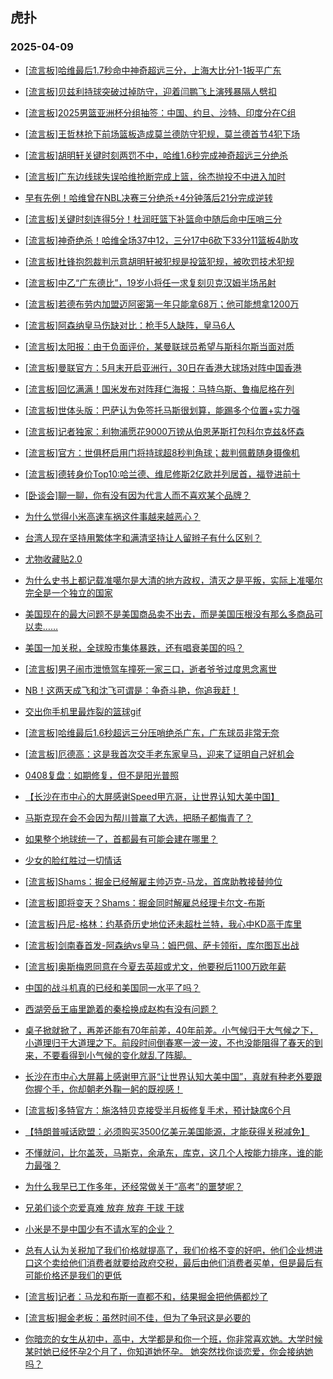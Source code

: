 ## 虎扑 
### 2025-04-09

+ [[流言板]哈维最后1.7秒命中神奇超远三分，上海大比分1-1扳平广东](https://bbs.hupu.com/631652309.html)

+ [[流言板]贝兹利持球突破过掉防守，迎着闫鹏飞上演残暴隔人劈扣](https://bbs.hupu.com/631648935.html)

+ [[流言板]2025男篮亚洲杯分组抽签：中国、约旦、沙特、印度分在C组](https://bbs.hupu.com/631646177.html)

+ [[流言板]王哲林抢下前场篮板造成莫兰德防守犯规，莫兰德首节4犯下场](https://bbs.hupu.com/631647408.html)

+ [[流言板]胡明轩关键时刻两罚不中，哈维1.6秒完成神奇超远三分绝杀](https://bbs.hupu.com/631652172.html)

+ [[流言板]广东边线球失误哈维抢断完成上篮，徐杰抛投不中进入加时](https://bbs.hupu.com/631651470.html)

+ [早有先例！哈维曾在NBL决赛三分绝杀+4分钟落后21分完成逆转](https://bbs.hupu.com/631655190.html)

+ [[流言板]关键时刻连得5分！杜润旺篮下补篮命中随后命中压哨三分](https://bbs.hupu.com/631651108.html)

+ [[流言板]神奇绝杀！哈维全场37中12，三分17中6砍下33分11篮板4助攻](https://bbs.hupu.com/631653223.html)

+ [[流言板]杜锋抱怨裁判示意胡明轩被犯规是投篮犯规，被吹罚技术犯规](https://bbs.hupu.com/631647893.html)

+ [[流言板]中乙“广东德比”，19岁小将任一求复刻贝克汉姆半场吊射](https://bbs.hupu.com/631644854.html)

+ [[流言板]若德布劳内加盟迈阿密第一年只能拿68万；他可能想拿1200万](https://bbs.hupu.com/631648465.html)

+ [[流言板]阿森纳皇马伤缺对比：枪手5人缺阵，皇马6人](https://bbs.hupu.com/631643407.html)

+ [[流言板]太阳报：由于负面评价，某曼联球员希望与斯科尔斯当面对质](https://bbs.hupu.com/631644493.html)

+ [[流言板]曼联官方：5月末开启亚洲行，30日在香港大球场对阵中国香港](https://bbs.hupu.com/631643781.html)

+ [[流言板]回忆满满！国米发布对阵拜仁海报：马特乌斯、鲁梅尼格在列](https://bbs.hupu.com/631643323.html)

+ [[流言板]世体头版：巴萨认为免签托马斯很划算，能踢多个位置+实力强](https://bbs.hupu.com/631642514.html)

+ [[流言板]记者独家：利物浦愿花9000万镑从伯恩茅斯打包科尔克兹&amp;怀森](https://bbs.hupu.com/631647910.html)

+ [[流言板]官方：世俱杯启用门将持球超8秒判角球；裁判佩戴随身摄像机](https://bbs.hupu.com/631654901.html)

+ [[流言板]德转身价Top10:哈兰德、维尼修斯2亿欧并列居首，福登进前十](https://bbs.hupu.com/631649801.html)

+ [[卧谈会]聊一聊，你有没有因为代言人而不喜欢某个品牌？](https://bbs.hupu.com/631649544.html)

+ [为什么觉得小米高速车祸这件事越来越恶心？](https://bbs.hupu.com/631647205.html)

+ [台湾人现在坚持用繁体字和满清坚持让人留辫子有什么区别？](https://bbs.hupu.com/631646206.html)

+ [尤物收藏贴2.0](https://bbs.hupu.com/631649449.html)

+ [为什么史书上都记载准噶尔是大清的地方政权，清灭之是平叛，实际上准噶尔完全是一个独立的国家](https://bbs.hupu.com/631646265.html)

+ [美国现在的最大问题不是美国商品卖不出去，而是美国压根没有那么多商品可以卖……](https://bbs.hupu.com/631649127.html)

+ [美国一加关税，全球股市集体暴跌，还有唱衰美国的吗？](https://bbs.hupu.com/631648982.html)

+ [[流言板]男子闹市泄愤驾车撞死一家三口，逝者爷爷过度思念离世](https://bbs.hupu.com/631645990.html)

+ [NB！这两天成飞和沈飞可谓是：争奇斗艳，你追我赶！](https://bbs.hupu.com/631646217.html)

+ [交出你手机里最炸裂的篮球gif](https://bbs.hupu.com/631647161.html)

+ [[流言板]哈维最后1.6秒超远三分压哨绝杀广东，广东球员非常无奈](https://bbs.hupu.com/631653141.html)

+ [[流言板]厄德高：这是我首次交手老东家皇马，迎来了证明自己好机会](https://bbs.hupu.com/631651281.html)

+ [0408复盘：如期修复，但不是阳光普照](https://bbs.hupu.com/631649237.html)

+ [【长沙在市中心的大屏感谢Speed甲亢哥，让世界认知大美中国】](https://bbs.hupu.com/631646815.html)

+ [马斯克现在会不会因为帮川普赢了大选，把肠子都悔青了？](https://bbs.hupu.com/631654975.html)

+ [如果整个地球统一了，首都最有可能会建在哪里？](https://bbs.hupu.com/631648022.html)

+ [少女的脸红胜过一切情话](https://bbs.hupu.com/631649117.html)

+ [[流言板]Shams：掘金已经解雇主帅迈克-马龙，首席助教接替帅位](https://bbs.hupu.com/631657141.html)

+ [[流言板]即将变天？Shams：掘金同时解雇总经理卡尔文-布斯](https://bbs.hupu.com/631657347.html)

+ [[流言板]丹尼-格林：约基奇历史地位还未超杜兰特，我心中KD高于库里](https://bbs.hupu.com/631656075.html)

+ [[流言板]剑南春首发-阿森纳vs皇马：姆巴佩、萨卡领衔，库尔图瓦出战](https://bbs.hupu.com/631656822.html)

+ [[流言板]奥斯梅恩同意在今夏去英超或尤文，他要税后1100万欧年薪](https://bbs.hupu.com/631655692.html)

+ [中国的战斗机真的已经和美国同一水平了吗？](https://bbs.hupu.com/631655051.html)

+ [西湖旁岳王庙里跪着的秦桧换成赵构有没有问题？](https://bbs.hupu.com/631652693.html)

+ [桌子掀就掀了，再差还能有70年前差，40年前差。小气候归于大气候之下，小道理归于大道理之下。前段时间倒春寒一波一波，不也没能阻得了春天的到来，不要看得到小气候的变化就乱了阵脚。](https://bbs.hupu.com/631649245.html)

+ [长沙在市中心大屏幕上感谢甲亢哥“让世界认知大美中国”，真就有种老外要跟你握个手，你却朝老外鞠一躬的既视感！](https://bbs.hupu.com/631655810.html)

+ [[流言板]多特官方：施洛特贝克接受半月板修复手术，预计缺席6个月](https://bbs.hupu.com/631653450.html)

+ [【特朗普喊话欧盟：必须购买3500亿美元美国能源，才能获得关税减免】](https://bbs.hupu.com/631655675.html)

+ [不懂就问，比尔盖茨，马斯克，余承东，库克，这几个人按能力排序，谁的能力最强？](https://bbs.hupu.com/631654143.html)

+ [为什么我早已工作多年，还经常做关于“高考”的噩梦呢？](https://bbs.hupu.com/631651534.html)

+ [兄弟们谈个恋爱真难  放弃 放弃 干球 干球](https://bbs.hupu.com/631656084.html)

+ [小米是不是中国少有不请水军的企业？](https://bbs.hupu.com/631652974.html)

+ [总有人认为关税加了我们价格就提高了，我们价格不变的好吧，他们企业想进口这个卖给他们消费者就要给政府交税，最后由他们消费者买单，但是最后有可能价格还是我们的更低](https://bbs.hupu.com/631652098.html)

+ [[流言板]记者：马龙和布斯一直都不和，结果掘金把他俩都炒了](https://bbs.hupu.com/631657858.html)

+ [[流言板]掘金老板：虽然时间不佳，但为了争冠这是必要的](https://bbs.hupu.com/631657784.html)

+ [你暗恋的女生从初中，高中，大学都是和你一个班，你非常喜欢她。大学时候某时她已经怀孕2个月了，你知道她怀孕。     她突然找你谈恋爱，你会接纳她吗？     ](https://bbs.hupu.com/631656176.html)

